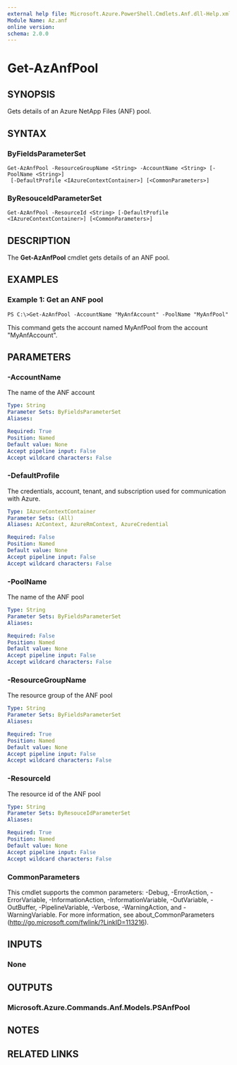 ```yaml
---
external help file: Microsoft.Azure.PowerShell.Cmdlets.Anf.dll-Help.xml
Module Name: Az.anf
online version:
schema: 2.0.0
---
```


# Get-AzAnfPool

## SYNOPSIS
Gets details of an Azure NetApp Files (ANF) pool.

## SYNTAX

### ByFieldsParameterSet
```
Get-AzAnfPool -ResourceGroupName <String> -AccountName <String> [-PoolName <String>]
 [-DefaultProfile <IAzureContextContainer>] [<CommonParameters>]
```

### ByResouceIdParameterSet
```
Get-AzAnfPool -ResourceId <String> [-DefaultProfile <IAzureContextContainer>] [<CommonParameters>]
```

## DESCRIPTION
The **Get-AzAnfPool** cmdlet gets details of an ANF pool.

## EXAMPLES

### Example 1: Get an ANF pool
```
PS C:\>Get-AzAnfPool -AccountName "MyAnfAccount" -PoolName "MyAnfPool"
```

This command gets the account named MyAnfPool from the account "MyAnfAccount".

## PARAMETERS

### -AccountName
The name of the ANF account

```yaml
Type: String
Parameter Sets: ByFieldsParameterSet
Aliases:

Required: True
Position: Named
Default value: None
Accept pipeline input: False
Accept wildcard characters: False
```

### -DefaultProfile
The credentials, account, tenant, and subscription used for communication with Azure.

```yaml
Type: IAzureContextContainer
Parameter Sets: (All)
Aliases: AzContext, AzureRmContext, AzureCredential

Required: False
Position: Named
Default value: None
Accept pipeline input: False
Accept wildcard characters: False
```

### -PoolName
The name of the ANF pool

```yaml
Type: String
Parameter Sets: ByFieldsParameterSet
Aliases:

Required: False
Position: Named
Default value: None
Accept pipeline input: False
Accept wildcard characters: False
```

### -ResourceGroupName
The resource group of the ANF pool

```yaml
Type: String
Parameter Sets: ByFieldsParameterSet
Aliases:

Required: True
Position: Named
Default value: None
Accept pipeline input: False
Accept wildcard characters: False
```

### -ResourceId
The resource id of the ANF pool

```yaml
Type: String
Parameter Sets: ByResouceIdParameterSet
Aliases:

Required: True
Position: Named
Default value: None
Accept pipeline input: False
Accept wildcard characters: False
```

### CommonParameters
This cmdlet supports the common parameters: -Debug, -ErrorAction, -ErrorVariable, -InformationAction, -InformationVariable, -OutVariable, -OutBuffer, -PipelineVariable, -Verbose, -WarningAction, and -WarningVariable.
For more information, see about_CommonParameters (http://go.microsoft.com/fwlink/?LinkID=113216).

## INPUTS

### None

## OUTPUTS

### Microsoft.Azure.Commands.Anf.Models.PSAnfPool

## NOTES

## RELATED LINKS

